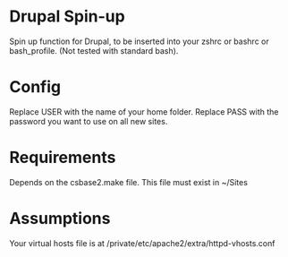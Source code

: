 Drupal Spin-up
==============

Spin up function for Drupal, to be inserted into your zshrc or bashrc or bash_profile.
(Not tested with standard bash).

# Config

Replace USER with the name of your home folder.
Replace PASS with the password you want to use on all new sites.

# Requirements

Depends on the csbase2.make file. This file must exist in ~/Sites

# Assumptions
Your virtual hosts file is at /private/etc/apache2/extra/httpd-vhosts.conf
